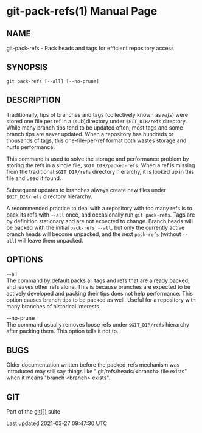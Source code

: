 # git-pack-refs(1) Manual Page

## NAME

git-pack-refs - Pack heads and tags for efficient repository access

## SYNOPSIS

    git pack-refs [--all] [--no-prune]

## DESCRIPTION

Traditionally, tips of branches and tags (collectively known as _refs_) were stored one file per ref in a (sub)directory under `$GIT_DIR/refs` directory. While many branch tips tend to be updated often, most tags and some branch tips are never updated. When a repository has hundreds or thousands of tags, this one-file-per-ref format both wastes storage and hurts performance.

This command is used to solve the storage and performance problem by storing the refs in a single file, `$GIT_DIR/packed-refs`. When a ref is missing from the traditional `$GIT_DIR/refs` directory hierarchy, it is looked up in this file and used if found.

Subsequent updates to branches always create new files under `$GIT_DIR/refs` directory hierarchy.

A recommended practice to deal with a repository with too many refs is to pack its refs with `--all` once, and occasionally run `git pack-refs`. Tags are by definition stationary and are not expected to change. Branch heads will be packed with the initial `pack-refs --all`, but only the currently active branch heads will become unpacked, and the next `pack-refs` (without `--all`) will leave them unpacked.

## OPTIONS

--all  
The command by default packs all tags and refs that are already packed, and leaves other refs alone. This is because branches are expected to be actively developed and packing their tips does not help performance. This option causes branch tips to be packed as well. Useful for a repository with many branches of historical interests.

--no-prune  
The command usually removes loose refs under `$GIT_DIR/refs` hierarchy after packing them. This option tells it not to.

## BUGS

Older documentation written before the packed-refs mechanism was introduced may still say things like ".git/refs/heads/&lt;branch&gt; file exists" when it means "branch &lt;branch&gt; exists".

## GIT

Part of the [git(1)](git.html) suite

Last updated 2021-03-27 09:47:30 UTC
